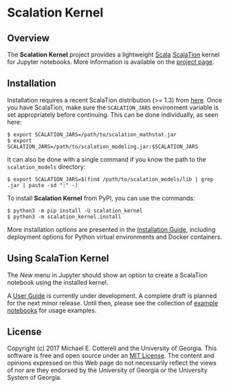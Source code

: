 # Scalation Kernel

## Overview

The **Scalation Kernel** project provides a lightweight
[Scala](http://www.scala-lang.org)
[ScalaTion](http://cobweb.cs.uga.edu/~jam/scalation.html) kernel for
Jupyter notebooks. 
More information is available on the
[project page](https://github.com/scalation/scalation_kernel).

## Installation

Installation requires a recent ScalaTion distribution (>= 1.3) from
[here](http://cobweb.cs.uga.edu/~jam/scalation.html). Once you have
ScalaTion, make sure the ``SCALATION_JARS`` environment variable is
set appropriately before continuing. This can be done individually,
as seen here:

```
$ export SCALATION_JARS=/path/to/scalation_mathstat.jar
$ export SCALATION_JARS=/path/to/scalation_modeling.jar:$SCALATION_JARS
```

It can also be done with a single command if you know the path to the
``scalation_models`` directory:

```
$ export SCALATION_JARS=$(find /path/to/scalation_models/lib | grep .jar | paste -sd ":" -)
```

To install **Scalation Kernel** from PyPI, you can use the commands:

```
$ python3 -m pip install -U scalation_kernel
$ python3 -m scalation_kernel.install
```

More installation options are presented in the
[Installation Guide](https://github.com/scalation/scalation_kernel/blob/master/INSTALL.md),
including deployment options for Python virtual environments and
Docker containers. 

## Using ScalaTion Kernel

The *New* menu in Jupyter should show an option to create a ScalaTion
notebook using the installed kernel. 

A [User Guide](https://github.com/scalation/scalation_kernel/blob/master/USER.md)
is currently under development. A complete draft is planned for the next minor
release. Until then, please see the collection of
[example notebooks](https://github.com/scalation/scalation_kernel/tree/master/notebooks)
for usage examples.

## License

Copyright (c) 2017 Michael E. Cotterell and the University of Georgia.
This software is free and open source under an
[MIT License](https://github.com/scalation/scalation_kernel/blob/master/LICENSE.md).
The content and opinions expressed on this Web page do not necessarily
reflect the views of nor are they endorsed by the University of Georgia or
the University System of Georgia.

